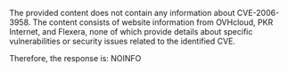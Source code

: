 The provided content does not contain any information about CVE-2006-3958. The content consists of website information from OVHcloud, PKR Internet, and Flexera, none of which provide details about specific vulnerabilities or security issues related to the identified CVE.

Therefore, the response is:
NOINFO